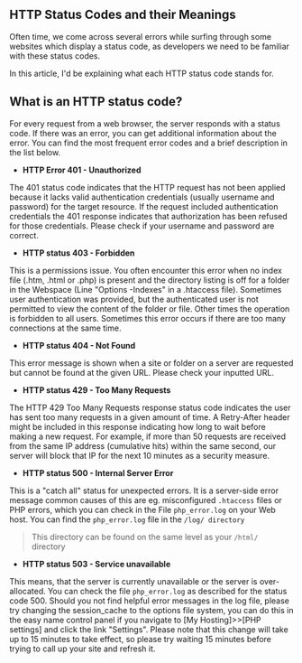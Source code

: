 ## HTTP Status Codes and their Meanings

Often time, we come across several errors while surfing through some websites which display a status code, as developers we need to be familiar with these status codes.

In this article, I'd be explaining what each HTTP status code stands for.

## What is an HTTP status code?

For every request from a web browser, the server responds with a status code. If there was an error, you can get additional information about the error. You can find the most frequent error codes and a brief description in the list below.

- **HTTP Error 401 - Unauthorized**

The 401 status code indicates that the HTTP request has not been applied because it lacks valid authentication
credentials (usually username and password) for the target resource. If the
request included authentication credentials the 401 response indicates that
authorization has been refused for those credentials. Please check if your
username and password are correct.

- **HTTP status 403 - Forbidden**

This is a permissions issue. You often
encounter this error when no index file (.htm, .html or .php) is present and the directory listing is off for a folder in the Webspace (Line "Options -Indexes" in a .htaccess file). Sometimes user authentication was provided, but the authenticated user is not permitted to view the content of the folder or file. Other times the operation is forbidden to all users. Sometimes this error occurs if there are too many connections at the same time.

- **HTTP status 404 - Not Found**

This error message is shown when a site or folder on a server are requested but cannot be found at the given URL. Please check your inputted URL.

- **HTTP status 429 - Too Many Requests**

The HTTP 429 Too Many Requests response status code indicates the user has sent too many requests in a given amount of time. A Retry-After header might be included in this response indicating how long to wait before making a new request. For example, if more than 50 requests are received from the same IP address (cumulative hits) within
the same second, our server will block that IP for the next 10 minutes as a
security measure.

- **HTTP status 500 - Internal Server Error**

This is a "catch all" status for unexpected errors. It is a server-side error message common causes of this are eg. misconfigured `.htaccess` files or PHP errors, which you can check in the File `php_error.log` on your Web host. You can find the `php_error.log` file in the `/log/ directory`

> This directory can be found on the same level as your `/html/` directory

- **HTTP status 503 - Service unavailable**

This means, that the server is currently unavailable or the server is over-allocated. You can check the file `php_error.log` as described for the status code 500. Should you not find helpful error messages in the log file, please try changing the session_cache to the options file system, you can do this in the easy name control panel if you navigate to [My Hosting]>>[PHP settings] and click the link "Settings". 
Please note that this change will take up to 15 minutes to take effect, so please try waiting 15 minutes before trying to call up your site and refresh it.
